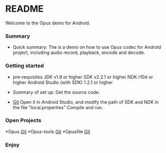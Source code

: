 # README #
Welcome to the Opus demo for Android.

### Summary ###
* Quick summary:
The is a demo on how to use Opus codec for Android project, including audio record, playback, encode and decode.  


### Getting started ###
* pre-requisites
JDK v1.8 or higher
SDK v2.2.1 or higher
NDK  r10d or higher
Android Studio (with SDK) 1.2.1 or higher


* Summary of set up:
Get the source code.
* [Git](https://bitbucket.org/louisyoung/opus_android.git)
Open it in Android Studio, and modify the path of SDK and NDK in the file "local.properties"
Compile and run.


### Open Projects ###
*Opus [Git](git://git.opus-codec.org/opus.git)
*Opus-tools [Git](git://git.xiph.org/opus-tools.git)
*Opusfile [Git](git://git.xiph.org/opusfile.git)

### Enjoy ###